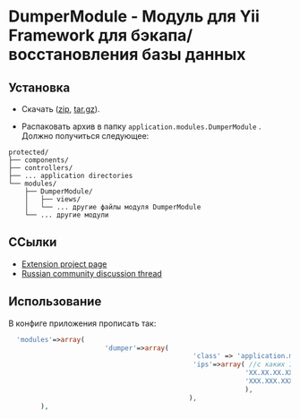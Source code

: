 DumperModule - Модуль для Yii Framework для бэкапа/восстановления базы данных
=======

## Установка

* Скачать ([zip](https://github.com/kosenka/DumperModule/zipball/master), [tar.gz](https://github.com/kosenka/DumperModule/tarball/master)).

* Распаковать архив в папку `application.modules.DumperModule` . Должно получиться следующее:

```
protected/
├── components/
├── controllers/
├── ... application directories
└── modules/
    ├── DumperModule/
    │   ├── views/
    │   └── ... другие файлы модуля DumperModule
    └── ... другие модули
```

## ССылки

* [Extension project page](https://github.com/kosenka/DumperModule)
* [Russian community discussion thread](http://yiiframework.ru/forum/)

## Использование
В конфиге приложения прописать так:

```php
  'modules'=>array(
                        'dumper'=>array(
                                              'class' => 'application.modules.dumper.DumperModule',
                                              'ips'=>array( //с каких IP-адресов разрешен доступ
                                                           'XX.XX.XX.XX', 
                                                           'XXX.XXX.XXX.XXX',
                                                           ),
                                             ),
        ),
```

